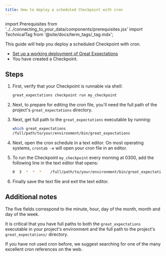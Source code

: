```yaml
---
title: How to deploy a scheduled Checkpoint with cron
---
```

import Prerequisites from '../../connecting_to_your_data/components/prerequisites.jsx'
import TechnicalTag from '@site/docs/term_tags/_tag.mdx';

This guide will help you deploy a scheduled Checkpoint with cron.

<Prerequisites>

- [Set up a working deployment of Great Expectations](../../../tutorials/getting_started/intro.md)
- You have created a Checkpoint.

</Prerequisites>

Steps
-----

1. First, verify that your Checkpoint is runnable via shell:

    ```bash
    great_expectations checkpoint run my_checkpoint
    ```

2. Next, to prepare for editing the cron file, you'll need the full path of the project's ``great_expectations`` directory.

3. Next, get full path to the ``great_expectations`` executable by running:

    ```bash
    which great_expectations
    /full/path/to/your/environment/bin/great_expectations
    ```

4. Next, open the cron schedule in a text editor. On most operating systems, ``crontab -e`` will open your cron file in an editor.

5. To run the Checkpoint ``my_checkpoint`` every morning at 0300, add the following line in the text editor that opens:

    ```bash
    0  3  *  *  *    /full/path/to/your/environment/bin/great_expectations checkpoint run ratings --directory /full/path/to/my_project/great_expectations/
    ```

6. Finally save the text file and exit the text editor.

Additional notes
----------------

The five fields correspond to the minute, hour, day of the month, month and day of the week.

It is critical that you have full paths to both the ``great_expectations`` executable in your project's environment and the full path to the project's ``great_expectations/`` directory.

If you have not used cron before, we suggest searching for one of the many excellent cron references on the web.
